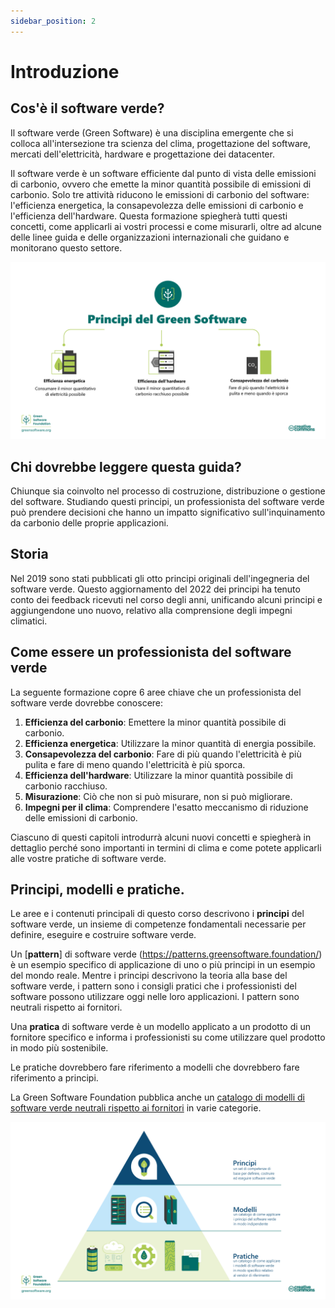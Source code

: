 ```yaml
---
sidebar_position: 2
---
```


# Introduzione

## Cos'è il software verde?

Il software verde (Green Software) è una disciplina emergente che si colloca all'intersezione tra scienza del clima, progettazione del software, mercati dell'elettricità, hardware e progettazione dei datacenter.

Il software verde è un software efficiente dal punto di vista delle emissioni di carbonio, ovvero che emette la minor quantità possibile di emissioni di carbonio. Solo tre attività riducono le emissioni di carbonio del software: l'efficienza energetica, la consapevolezza delle emissioni di carbonio e l'efficienza dell'hardware. Questa formazione spiegherà tutti questi concetti, come applicarli ai vostri processi e come misurarli, oltre ad alcune delle linee guida e delle organizzazioni internazionali che guidano e monitorano questo settore.

![alt_text](../../src/images/it/01_efficienza_del_carbonio.png "image_tooltip")

## Chi dovrebbe leggere questa guida?

Chiunque sia coinvolto nel processo di costruzione, distribuzione o gestione del software. Studiando questi principi, un professionista del software verde può prendere decisioni che hanno un impatto significativo sull'inquinamento da carbonio delle proprie applicazioni.

## Storia

Nel 2019 sono stati pubblicati gli otto principi originali dell'ingegneria del software verde. Questo aggiornamento del 2022 dei principi ha tenuto conto dei feedback ricevuti nel corso degli anni, unificando alcuni principi e aggiungendone uno nuovo, relativo alla comprensione degli impegni climatici.

## Come essere un professionista del software verde

La seguente formazione copre 6 aree chiave che un professionista del software verde dovrebbe conoscere:

1. **Efficienza del carbonio**: Emettere la minor quantità possibile di carbonio.
2. **Efficienza energetica**: Utilizzare la minor quantità di energia possibile.
3. **Consapevolezza del carbonio**: Fare di più quando l'elettricità è più pulita e fare di meno quando l'elettricità è più sporca.
4. **Efficienza dell'hardware**: Utilizzare la minor quantità possibile di carbonio racchiuso.
5. **Misurazione**: Ciò che non si può misurare, non si può migliorare.
6. **Impegni per il clima**: Comprendere l'esatto meccanismo di riduzione delle emissioni di carbonio.

Ciascuno di questi capitoli introdurrà alcuni nuovi concetti e spiegherà in dettaglio perché sono importanti in termini di clima e come potete applicarli alle vostre pratiche di software verde.

## Principi, modelli e pratiche.

Le aree e i contenuti principali di questo corso descrivono i **principi** del software verde, un insieme di competenze fondamentali necessarie per definire, eseguire e costruire software verde.

Un [**pattern**] di software verde (https://patterns.greensoftware.foundation/) è un esempio specifico di applicazione di uno o più principi in un esempio del mondo reale. Mentre i principi descrivono la teoria alla base del software verde, i pattern sono i consigli pratici che i professionisti del software possono utilizzare oggi nelle loro applicazioni. I pattern sono neutrali rispetto ai fornitori.

Una **pratica** di software verde è un modello applicato a un prodotto di un fornitore specifico e informa i professionisti su come utilizzare quel prodotto in modo più sostenibile.

Le pratiche dovrebbero fare riferimento a modelli che dovrebbero fare riferimento a principi.

La Green Software Foundation pubblica anche un [catalogo di modelli di software verde neutrali rispetto ai fornitori](https://patterns.greensoftware.foundation/) in varie categorie.
 
![Green Software Principles, Patterns, and Practices](../../src/images/it/GSF_Principles_Patterns_Practices.png "Green Software Principles, Patterns, and Practices")
